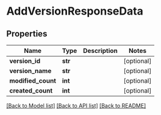# AddVersionResponseData

## Properties
Name | Type | Description | Notes
------------ | ------------- | ------------- | -------------
**version_id** | **str** |  | [optional] 
**version_name** | **str** |  | [optional] 
**modified_count** | **int** |  | [optional] 
**created_count** | **int** |  | [optional] 

[[Back to Model list]](../README.md#documentation-for-models) [[Back to API list]](../README.md#documentation-for-api-endpoints) [[Back to README]](../README.md)


